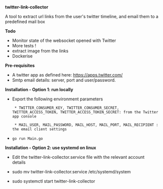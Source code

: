**twitter-link-collector**

A tool to extract url links from the user's twitter timeline, and email them to a predefined mail box 


**Todo**
- Monitor state of the websocket opened with Twitter
- More tests !
- extract image from the links
- Dockerise


**Pre-requisites**

- A twitter app as defined here: https://apps.twitter.com/
- Smtp email details: server, port and user/password.

**Installation - Option 1: run locally**

- Export the following environment parameters

       * TWITTER_CONSUMER_KEY, TWITTER_CONSUMER_SECRET, TWITTER_ACCESS_TOKEN, TWITTER_ACCESS_TOKEN_SECRET: from the Twitter app console
       
       * MAIL_USER, MAIL_PASSWORD, MAIL_HOST, MAIL_PORT, MAIL_RECIPIENT : the email client settings

- `go run Main.go`


**Installation - Option 2: use systemd on linux**

- Edit the twitter-link-collector.service file with the relevant account details

- sudo mv twitter-link-collector.service /etc/systemd/system

- sudo systemctl start twitter-link-collector

